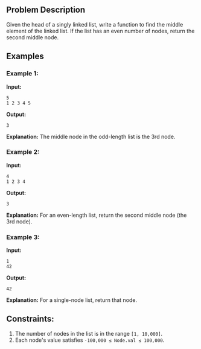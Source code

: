 ## Problem Description

Given the head of a singly linked list, write a function to find the middle element of the linked list. If the list has an even number of nodes, return the second middle node.

## Examples

### Example 1:

**Input:**
```
5
1 2 3 4 5
```

**Output:**
```
3
```

**Explanation:**
The middle node in the odd-length list is the 3rd node.

### Example 2:

**Input:**
```
4
1 2 3 4
```

**Output:**
```
3
```

**Explanation:**
For an even-length list, return the second middle node (the 3rd node).

### Example 3:

**Input:**
```
1
42
```

**Output:**
```
42
```

**Explanation:**
For a single-node list, return that node.

## Constraints:

1. The number of nodes in the list is in the range `[1, 10,000]`.
2. Each node's value satisfies `-100,000 ≤ Node.val ≤ 100,000`.
